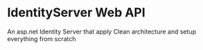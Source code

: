 # IdentityServer Web API
 An asp.net Identity Server that apply Clean architecture and setup everything from scratch
